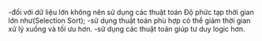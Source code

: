 -đối với dữ liệu lớn không nên sử dụng các thuật toán Độ phức tạp thời gian lớn như(Selection Sort);
-sử dụng thuật toán phù hợp có thể giảm thời gian xử lý xuống và tối ưu hơn.
-sử dụng các thuật toán giúp  tư duy logic hơn.